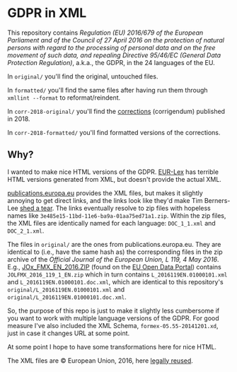 # GDPR in XML
This repository contains *Regulation (EU) 2016/679 of the European Parliament and of the Council of 27 April 2016 on the protection of natural persons with regard to the processing of personal data and on the free movement of such data, and repealing Directive 95/46/EC (General Data Protection Regulation)*, a.k.a., the GDPR, in the 24 languages of the EU.

In `original/` you'll find the original, untouched files.

In `formatted/` you'll find the same files after having run them through `xmllint --format` to reformat/reindent.

In `corr-2018-original/` you'll find the [corrections](https://eur-lex.europa.eu/legal-content/EN/TXT/?uri=uriserv:OJ.L_.2018.127.01.0002.01.ENG&toc=OJ:L:2018:127:FULL) (corrigendum) published in 2018.

In `corr-2018-formatted/` you'll find formatted versions of the corrections.

## Why?
I wanted to make nice HTML versions of the GDPR. [EUR-Lex](https://eur-lex.europa.eu/legal-content/EN/ALL/?uri=CELEX:32016R0679)
has terrible HTML versions generated from XML, but doesn't provide the actual XML.

[publications.europa.eu](https://publications.europa.eu/en/publication-detail/-/publication/3e485e15-11bd-11e6-ba9a-01aa75ed71a1/language-en)
provides the XML files, but makes it slightly annoying to get direct links, and the links look like they'd make Tim Berners-Lee [shed a tear](https://www.w3.org/Provider/Style/URI).
The links eventually resolve to zip files with hopeless names like `3e485e15-11bd-11e6-ba9a-01aa75ed71a1.zip`.
Within the zip files, the XML files are identically named for each language: `DOC_1_1.xml` and `DOC_2_1.xml`.

The files in `original/` are the ones from publications.europa.eu. They are identical to (i.e., have the same hash as) the corresponding
files in the zip archive of the *Official Journal of the European Union, L 119, 4 May 2016*. E.g., [JOx_FMX_EN_2016.ZIP](http://data.europa.eu/euodp/repository/ec/publ/op-jo-formex/JOx_FMX_EN/JOx_FMX_EN_2016.ZIP)
(found on the [EU Open Data Portal](http://data.europa.eu/euodp/en/data/dataset/official-journals-of-the-european-union-in-english/resource/fa300be6-7dfe-4748-8613-daf3ec6dae53))
contains `JOLFMX_2016_119_1_EN.zip` which in turn contains `L_2016119EN.01000101.xml` and `L_2016119EN.01000101.doc.xml`, which are
identical to this repository's `original/L_2016119EN.01000101.xml` and `original/L_2016119EN.01000101.doc.xml`.

So, the purpose of this repo is just to make it slightly less cumbersome if you want to work with multiple language versions of the GDPR.
For good measure I've also included the XML Schema, `formex-05.55-20141201.xd`, just in case it changes URL at some point.

At some point I hope to have some transformations here for nice HTML.

The XML files are © European Union, 2016, here [legally reused](https://publications.europa.eu/en/web/about-us/legal-notices/eu-law-and-publications-website#copyright).

